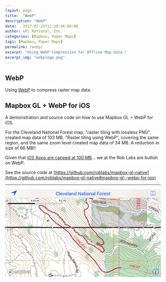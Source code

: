 ```yaml
---
layout: page
title:  "WebP"
description: "WebP"
date:   2017-07-25T12:20:46-08:00
author: ePi Rational, Inc.
categories: [Mapbox, Paper Maps]
tags: [Mapbox, Paper Maps]
permalink: /webp/
excerpt: "Using WebP Compression for Offline Map Data."
excerpt_img: "webplogo.png"
---
```


## WebP

Using [WebP](https://developers.google.com/speed/webp) to compress raster map data.

## Mapbox GL + WebP for iOS

A demonstration and source code on how to use Mapbox GL + WebP for iOS.

For the Cleveland National Forest map, "raster tiling with lossless PNG" created map data of 103 MB.  "Raster tiling using WebP", covering the same region, and the same zoom level created map data of 34 MB.  A reduction in size of 66 MB!!

Given that [iOS Apps are capped at 100 MB](https://developer.apple.com/library/content/documentation/LanguagesUtilities/Conceptual/iTunesConnect_Guide/Chapters/SubmittingTheApp.html)... we at the Rob Labs are bullish on WebP.

See the source code at [https://github.com/roblabs/mapbox-gl-native](https://github.com/roblabs/mapbox-gl-native#mapbox-gl--webp-for-ios)

-----

<img alt="1970-01-01-webp-webp-demo-mapbox-3.6.0.png" src="/assets/img/1970-01-01-webp-webp-demo-mapbox-3.6.0.png" width="" height="" >
